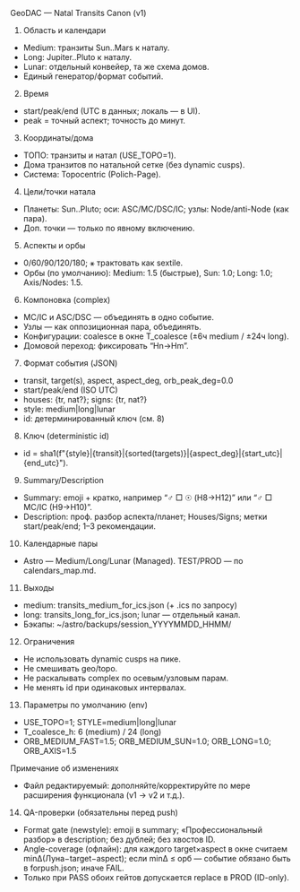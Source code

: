 GeoDAC — Natal Transits Canon (v1)

1) Область и календари
- Medium: транзиты Sun..Mars к наталу.
- Long: Jupiter..Pluto к наталу.
- Lunar: отдельный конвейер, та же схема домов.
- Единый генератор/формат событий.

2) Время
- start/peak/end (UTC в данных; локаль — в UI).
- peak = точный аспект; точность до минут.

3) Координаты/дома
- ТОПО: транзиты и натал (USE_TOPO=1).
- Дома транзитов по натальной сетке (без dynamic cusps).
- Система: Topocentric (Polich-Page).

4) Цели/точки натала
- Планеты: Sun..Pluto; оси: ASC/MC/DSC/IC; узлы: Node/anti-Node (как пара).
- Доп. точки — только по явному включению.

5) Аспекты и орбы
- 0/60/90/120/180; ⚹ трактовать как sextile.
- Орбы (по умолчанию): Medium: 1.5 (быстрые), Sun: 1.0; Long: 1.0; Axis/Nodes: 1.5.

6) Компоновка (complex)
- MC/IC и ASC/DSC — объединять в одно событие.
- Узлы — как оппозиционная пара, объединять.
- Конфигурации: coalesce в окне T_coalesce (±6ч medium / ±24ч long).
- Домовой переход: фиксировать “Hn→Hm”.

7) Формат события (JSON)
- transit, target(s), aspect, aspect_deg, orb_peak_deg=0.0
- start/peak/end (ISO UTC)
- houses: {tr, nat?}; signs: {tr, nat?}
- style: medium|long|lunar
- id: детерминированный ключ (см. 8)

8) Ключ (deterministic id)
- id = sha1(f"{style}|{transit}|{sorted(targets)}|{aspect_deg}|{start_utc}|{end_utc}").

9) Summary/Description
- Summary: emoji + кратко, например “♂ □ ☉ (H8→H12)” или “♂ □ MC/IC (H9→H10)”.
- Description: проф. разбор аспекта/планет; Houses/Signs; метки start/peak/end; 1–3 рекомендации.

10) Календарные пары
- Astro — Medium/Long/Lunar (Managed). TEST/PROD — по calendars_map.md.

11) Выходы
- medium: transits_medium_for_ics.json (+ .ics по запросу)
- long: transits_long_for_ics.json; lunar — отдельный канал.
- Бэкапы: ~/astro/backups/session_YYYYMMDD_HHMM/

12) Ограничения
- Не использовать dynamic cusps на пике.
- Не смешивать geo/topo.
- Не раскалывать complex по осевым/узловым парам.
- Не менять id при одинаковых интервалах.

13) Параметры по умолчанию (env)
- USE_TOPO=1; STYLE=medium|long|lunar
- T_coalesce_h: 6 (medium) / 24 (long)
- ORB_MEDIUM_FAST=1.5; ORB_MEDIUM_SUN=1.0; ORB_LONG=1.0; ORB_AXIS=1.5

Примечание об изменениях
- Файл редактируемый: дополняйте/корректируйте по мере расширения функционала (v1 → v2 и т.д.).

14) QA-проверки (обязательны перед push)
- Format gate (newstyle): emoji в summary; «Профессиональный разбор» в description; без дублей; без хвостов ID.
- Angle-coverage (офлайн): для каждого target×aspect в окне считаем minΔ(Луна−target−aspect); если minΔ ≤ орб — событие обязано быть в forpush.json; иначе FAIL.
- Только при PASS обоих гейтов допускается replace в PROD (ID-only).
